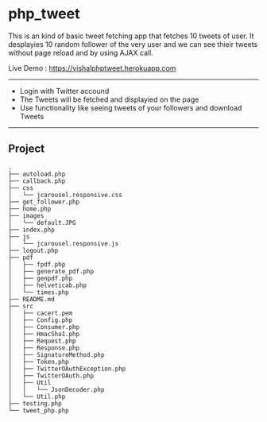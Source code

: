 # php_tweet

This is an kind of basic tweet fetching app that fetches 10 tweets of user. It desplayies 10 random follower of the very user and we can see thieir tweets without page reload and by using AJAX call.

Live Demo : https://vishalphptweet.herokuapp.com

---
+ Login with Twitter accound
+ The Tweets will be fetched and displayied on the page
+ Use functionality like seeing tweets of your followers and download Tweets

---
## Project
```
.
├── autoload.php
├── callback.php
├── css
│   └── jcarousel.responsive.css
├── get_follower.php
├── home.php
├── images
│   └── default.JPG
├── index.php
├── js
│   └── jcarousel.responsive.js
├── logout.php
├── pdf
│   ├── fpdf.php
│   ├── generate_pdf.php
│   ├── genpdf.php
│   ├── helveticab.php
│   └── times.php
├── README.md
├── src
│   ├── cacert.pem
│   ├── Config.php
│   ├── Consumer.php
│   ├── HmacSha1.php
│   ├── Request.php
│   ├── Response.php
│   ├── SignatureMethod.php
│   ├── Token.php
│   ├── TwitterOAuthException.php
│   ├── TwitterOAuth.php
│   ├── Util
│   │   └── JsonDecoder.php
│   └── Util.php
├── testing.php
└── tweet_php.php

